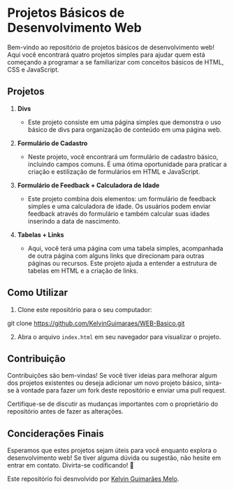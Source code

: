 # Projetos Básicos de Desenvolvimento Web

Bem-vindo ao repositório de projetos básicos de desenvolvimento web! Aqui você encontrará quatro projetos simples para ajudar quem está começando a programar a se familiarizar com conceitos básicos de HTML, CSS e JavaScript.

## Projetos

1. **Divs**
   - Este projeto consiste em uma página simples que demonstra o uso básico de divs para organização de conteúdo em uma página web.

2. **Formulário de Cadastro**
   - Neste projeto, você encontrará um formulário de cadastro básico, incluindo campos comuns. É uma ótima oportunidade para praticar a criação e estilização de formulários em HTML e JavaScript.

3. **Formulário de Feedback + Calculadora de Idade**
   - Este projeto combina dois elementos: um formulário de feedback simples e uma calculadora de idade. Os usuários podem enviar feedback através do formulário e também calcular suas idades inserindo a data de nascimento.

4. **Tabelas + Links**
   - Aqui, você terá uma página com uma tabela simples, acompanhada de outra página com alguns links que direcionam para outras páginas ou recursos. Este projeto ajuda a entender a estrutura de tabelas em HTML e a criação de links.

## Como Utilizar

1. Clone este repositório para o seu computador:

git clone https://github.com/KelvinGuimaraes/WEB-Basico.git

2. Abra o arquivo `index.html` em seu navegador para visualizar o projeto.

## Contribuição

Contribuições são bem-vindas! Se você tiver ideias para melhorar algum dos projetos existentes ou deseja adicionar um novo projeto básico, sinta-se à vontade para fazer um fork deste repositório e enviar uma pull request.

Certifique-se de discutir as mudanças importantes com o proprietário do repositório antes de fazer as alterações.


## Conciderações Finais

Esperamos que estes projetos sejam úteis para você enquanto explora o desenvolvimento web! Se tiver alguma dúvida ou sugestão, não hesite em entrar em contato. Divirta-se codificando! 🚀

Este repositório foi desnvolvido por [Kelvin Guimarães Melo](https://github.com/KelvinGuimaraes/).